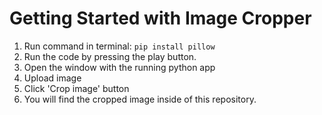 # Getting Started with Image Cropper

1. Run command in terminal:
   `pip install pillow`
2. Run the code by pressing the play button.
3. Open the window with the running python app
4. Upload image
5. Click 'Crop image' button
6. You will find the cropped image inside of this repository.